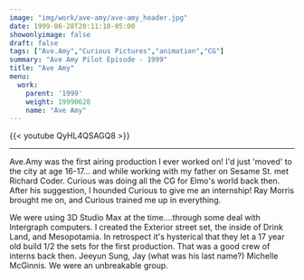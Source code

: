 ```yaml
---
image: "img/work/ave-amy/ave-amy_header.jpg"
date: 1999-06-28T20:11:10-05:00
showonlyimage: false
draft: false
tags: ["Ave.Amy","Curious Pictures","animation","CG"]
summary: "Ave Amy Pilot Episode - 1999"
title: "Ave Amy"
menu:
  work:
    parent: '1999'
    weight: 19990628
    name: "Ave Amy"
---
```


{{< youtube QyHL4QSAGQ8 >}}

---

Ave.Amy was the first airing production I ever worked on! I'd just 'moved' to the city at age 16-17... and while working with my father on Sesame St. met Richard Coder. Curious was doing all the CG for Elmo's world back then. After his suggestion, I hounded Curious to give me an internship! Ray Morris brought me on, and Curious trained me up in everything.

We were using 3D Studio Max at the time....through some deal with Intergraph computers. I created the Exterior street set, the inside of Drink Land, and Mesopotamia. In retrospect it's hysterical that they let a 17 year old build 1/2 the sets for the first production. That was a good crew of interns back then. Jeeyun Sung, Jay (what was his last name?) Michelle McGinnis. We were an unbreakable group.
